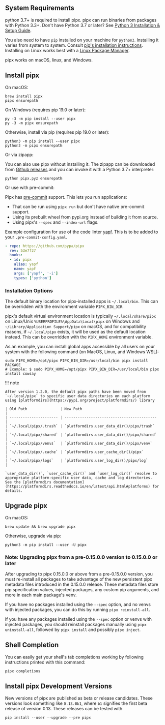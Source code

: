 ## System Requirements

python 3.7+ is required to install pipx. pipx can run binaries from packages with Python 3.3+. Don't have Python 3.7 or later? See [Python 3 Installation & Setup Guide](https://realpython.com/installing-python/).

You also need to have `pip` installed on your machine for `python3`. Installing it varies from system to system. Consult [pip's installation instructions](https://pip.pypa.io/en/stable/installing/). Installing on Linux works best with a [Linux Package Manager](https://packaging.python.org/guides/installing-using-linux-tools/#installing-pip-setuptools-wheel-with-linux-package-managers).

pipx works on macOS, linux, and Windows.

## Install pipx

On macOS:

```
brew install pipx
pipx ensurepath
```

On Windows (requires pip 19.0 or later):

```
py -3 -m pip install --user pipx
py -3 -m pipx ensurepath
```

Otherwise, install via pip (requires pip 19.0 or later):

```
python3 -m pip install --user pipx
python3 -m pipx ensurepath
```

Or via zipapp:

You can also use pipx without installing it.
The zipapp can be downloaded from [Github releases](https://github.com/pypa/pipx/releases) and you can invoke it with a Python 3.7+ interpreter:

```
python pipx.pyz ensurepath
```

<a name="pre-commit"></a>Or use with pre-commit:

Pipx has [pre-commit](https://pre-commit.com/) support. This lets you run applications:
* That can be run using `pipx run` but don't have native pre-commit support.
* Using its prebuilt wheel from pypi.org instead of building it from source.
* Using pipx's `--spec` and `--index-url` flags.

Example configuration for use of the code linter [yapf](https://github.com/google/yapf/). This is to be added to your `.pre-commit-config.yaml`.

```yaml
- repo: https://github.com/pypa/pipx
  rev: 53e7f27
  hooks:
  - id: pipx
    alias: yapf
    name: yapf
    args: ['yapf', '-i']
    types: ['python']
```

### Installation Options

The default binary location for pipx-installed apps is `~/.local/bin`. This can be overridden with the environment variable `PIPX_BIN_DIR`.

pipx's default virtual environment location is typically `~/.local/share/pipx` on Linux/Unix `%USERPROFILE%\AppData\Local\pipx` on Windows and `~/Library/Application Support/pipx` on macOS, and for compatibility reasons, if `~/.local/pipx` exists, it will be used as the default location instead. This can be overridden with the `PIPX_HOME` environment variable.

As an example, you can install global apps accessible by all users on your system with the following command (on MacOS, Linux, and Windows WSL):

```
sudo PIPX_HOME=/opt/pipx PIPX_BIN_DIR=/usr/local/bin pipx install PACKAGE
# Example: $ sudo PIPX_HOME=/opt/pipx PIPX_BIN_DIR=/usr/local/bin pipx install cowsay
```

!!! note

    After version 1.2.0, the default pipx paths have been moved from `~/.local/pipx` to specific user data directories on each platform using [platformdirs](https://pypi.org/project/platformdirs/) library

    | Old Path               | New Path                                   |
    | ---------------------- | ------------------------------------------ |
    | `~/.local/pipx/.trash` | `platformdirs.user_data_dir()/pipx/trash`  |
    | `~/.local/pipx/shared` | `platformdirs.user_data_dir()/pipx/shared` |
    | `~/.local/pipx/venvs`  | `platformdirs.user_data_dir()/pipx/venv`   |
    | `~/.local/pipx/.cache` | `platformdirs.user_cache_dir()/pipx`       |
    | `~/.local/pipx/logs`   | `platformdirs.user_log_dir()/pipx/log`     |
    
    `user_data_dir()`, `user_cache_dir()` and `user_log_dir()` resolve to appropriate platform-specific user data, cache and log directories. 
    See the [platformdirs documentation](https://platformdirs.readthedocs.io/en/latest/api.html#platforms) for details.

## Upgrade pipx

On macOS:

```
brew update && brew upgrade pipx
```

Otherwise, upgrade via pip:

```
python3 -m pip install --user -U pipx
```

### Note: Upgrading pipx from a pre-0.15.0.0 version to 0.15.0.0 or later

After upgrading to pipx 0.15.0.0 or above from a pre-0.15.0.0 version, you must re-install all packages to take advantage of the new persistent pipx metadata files introduced in the 0.15.0.0 release. These metadata files store pip specification values, injected packages, any custom pip arguments, and more in each main package's venv.

If you have no packages installed using the `--spec` option, and no venvs with injected packages, you can do this by running `pipx reinstall-all`.

If you have any packages installed using the `--spec` option or venvs with injected packages, you should reinstall packages manually using `pipx uninstall-all`, followed by `pipx install` and possibly `pipx inject`.

## Shell Completion

You can easily get your shell's tab completions working by following instructions printed with this command:

```
pipx completions
```

## Install pipx Development Versions

New versions of pipx are published as beta or release candidates. These versions look something like `0.13.0b1`, where `b1` signifies the first beta release of version 0.13. These releases can be tested with

```
pip install --user --upgrade --pre pipx
```
